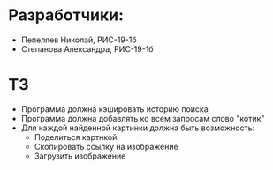 # Разработчики:
- Пепеляев Николай, РИС-19-1б
- Степанова Александра, РИС-19-1б

# ТЗ
- Программа должна кэшировать историю поиска
- Программа должна добавлять ко всем запросам слово "котик"
- Для каждой найденной картинки должна быть возможность:
  - Поделиться картнкой
  - Скопировать ссылку на изображение
  - Загрузить изображение
